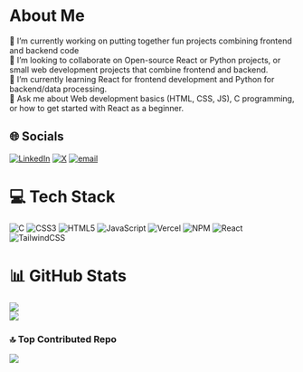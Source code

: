 # About Me
🔭 I’m currently working on putting together fun projects combining frontend and backend code<br>👯 I’m looking to collaborate on Open-source React or Python projects, or small web development projects that combine frontend and backend.<br>🌱 I’m currently learning React for frontend development and Python for backend/data processing.<br>💬 Ask me about Web development basics (HTML, CSS, JS), C programming, or how to get started with React as a beginner.


## 🌐 Socials
[![LinkedIn](https://img.shields.io/badge/LinkedIn-%230077B5.svg?logo=linkedin&logoColor=white)](https://linkedin.com/in/www.linkedin.com/in/tanmay-kangule-921234338) [![X](https://img.shields.io/badge/X-black.svg?logo=X&logoColor=white)](https://x.com/@Ktanmay19) [![email](https://img.shields.io/badge/Email-D14836?logo=gmail&logoColor=white)](mailto:tanmayk.code@gmail.com) 

# 💻 Tech Stack
![C](https://img.shields.io/badge/c-%2300599C.svg?style=for-the-badge&logo=c&logoColor=white) ![CSS3](https://img.shields.io/badge/css3-%231572B6.svg?style=for-the-badge&logo=css3&logoColor=white) ![HTML5](https://img.shields.io/badge/html5-%23E34F26.svg?style=for-the-badge&logo=html5&logoColor=white) ![JavaScript](https://img.shields.io/badge/javascript-%23323330.svg?style=for-the-badge&logo=javascript&logoColor=%23F7DF1E) ![Vercel](https://img.shields.io/badge/vercel-%23000000.svg?style=for-the-badge&logo=vercel&logoColor=white) ![NPM](https://img.shields.io/badge/NPM-%23CB3837.svg?style=for-the-badge&logo=npm&logoColor=white) ![React](https://img.shields.io/badge/react-%2320232a.svg?style=for-the-badge&logo=react&logoColor=%2361DAFB) ![TailwindCSS](https://img.shields.io/badge/tailwindcss-%2338B2AC.svg?style=for-the-badge&logo=tailwind-css&logoColor=white)
# 📊 GitHub Stats
![](https://nirzak-streak-stats.vercel.app/?user=TanmayK-glitch&theme=dark&hide_border=true)<br/>
![](https://github-readme-stats.vercel.app/api/top-langs/?username=TanmayK-glitch&theme=dark&hide_border=true&include_all_commits=false&count_private=false&layout=compact)

### 🔝 Top Contributed Repo
![](https://github-contributor-stats.vercel.app/api?username=TanmayK-glitch&limit=5&theme=dark&combine_all_yearly_contributions=true)
